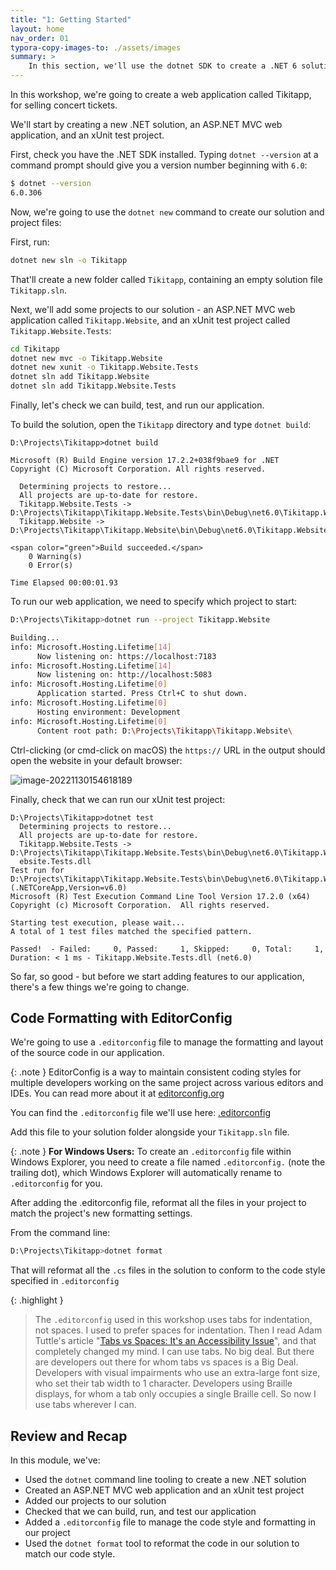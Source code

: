 ```yaml
---
title: "1: Getting Started"
layout: home
nav_order: 01
typora-copy-images-to: ./assets/images
summary: >
    In this section, we'll use the dotnet SDK to create a .NET 6 solution and set up the ASP.NET Core MVC web application and an xUnit test project we'll be using throughout the workshop.
---
```

In this workshop, we're going to create a web application called Tikitapp, for selling concert tickets.

We'll start by creating a new .NET solution, an ASP.NET MVC web application, and an xUnit test project.

First, check you have the .NET SDK installed. Typing `dotnet --version` at a command prompt should give you a version number beginning with `6.0`:

```bash
$ dotnet --version
6.0.306
```

Now, we're going to use the `dotnet new` command to create our solution and project files:

First, run:

```bash
dotnet new sln -o Tikitapp
```

That'll create a new folder called `Tikitapp`, containing an empty solution file `Tikitapp.sln`.

Next, we'll add some projects to our solution - an ASP.NET MVC web application called `Tikitapp.Website`, and an xUnit test project called `Tikitapp.Website.Tests`:

```bash
cd Tikitapp
dotnet new mvc -o Tikitapp.Website
dotnet new xunit -o Tikitapp.Website.Tests
dotnet sln add Tikitapp.Website
dotnet sln add Tikitapp.Website.Tests
```

Finally, let's check we can build, test, and run our application.

To build the solution, open the `Tikitapp` directory and type `dotnet build`:

```
D:\Projects\Tikitapp>dotnet build

Microsoft (R) Build Engine version 17.2.2+038f9bae9 for .NET
Copyright (C) Microsoft Corporation. All rights reserved.

  Determining projects to restore...
  All projects are up-to-date for restore.
  Tikitapp.Website.Tests -> D:\Projects\Tikitapp\Tikitapp.Website.Tests\bin\Debug\net6.0\Tikitapp.Website.Tests.dll
  Tikitapp.Website -> D:\Projects\Tikitapp\Tikitapp.Website\bin\Debug\net6.0\Tikitapp.Website.dll

<span color="green">Build succeeded.</span>
    0 Warning(s)
    0 Error(s)

Time Elapsed 00:00:01.93
```

To run our web application, we need to specify which project to start:

```bash
D:\Projects\Tikitapp>dotnet run --project Tikitapp.Website

Building...
info: Microsoft.Hosting.Lifetime[14]
      Now listening on: https://localhost:7183
info: Microsoft.Hosting.Lifetime[14]
      Now listening on: http://localhost:5083
info: Microsoft.Hosting.Lifetime[0]
      Application started. Press Ctrl+C to shut down.
info: Microsoft.Hosting.Lifetime[0]
      Hosting environment: Development
info: Microsoft.Hosting.Lifetime[0]
      Content root path: D:\Projects\Tikitapp\Tikitapp.Website\
```

Ctrl-clicking (or cmd-click on macOS) the `https://` URL in the output should open the website in your default browser:

![image-20221130154618189](D:\Projects\github\ursatile\fsnet\assets\images\image-20221130154618189.png)

Finally, check that we can run our xUnit test project:

```
D:\Projects\Tikitapp>dotnet test
  Determining projects to restore...
  All projects are up-to-date for restore.
  Tikitapp.Website.Tests -> D:\Projects\Tikitapp\Tikitapp.Website.Tests\bin\Debug\net6.0\Tikitapp.W
  ebsite.Tests.dll
Test run for D:\Projects\Tikitapp\Tikitapp.Website.Tests\bin\Debug\net6.0\Tikitapp.Website.Tests.dll (.NETCoreApp,Version=v6.0)
Microsoft (R) Test Execution Command Line Tool Version 17.2.0 (x64)
Copyright (c) Microsoft Corporation.  All rights reserved.

Starting test execution, please wait...
A total of 1 test files matched the specified pattern.

Passed!  - Failed:     0, Passed:     1, Skipped:     0, Total:     1, Duration: < 1 ms - Tikitapp.Website.Tests.dll (net6.0)
```

So far, so good - but before we start adding features to our application, there's a few things we're going to change.

## Code Formatting with EditorConfig

We're going to use a `.editorconfig` file to manage the formatting and layout of the source code in our application. 

{: .note }
EditorConfig is a way to maintain consistent coding styles for multiple developers working on the same project across various editors and IDEs. You can read more about it at [editorconfig.org](https://editorconfig.org)

You can find the  `.editorconfig` file we'll use here: [.editorconfig](dotnet/module02/Tikitapp/.editorconfig)

Add this file to your solution folder alongside your `Tikitapp.sln` file. 

{: .note }
**For Windows Users:** To create an `.editorconfig` file within Windows Explorer, you need to create a file named `.editorconfig.` (note the trailing dot), which Windows Explorer will automatically rename to `.editorconfig` for you.

After adding the .editorconfig file, reformat all the files in your project to match the project's new formatting settings.

From the command line:

```bash
D:\Projects\Tikitapp>dotnet format
```

That will reformat all the `.cs` files in the solution to conform to the code style specified in `.editorconfig`

{: .highlight }

> The `.editorconfig` used in this  workshop uses tabs for indentation, not spaces. I used to prefer spaces for indentation. Then I read Adam Tuttle's article  "[Tabs vs Spaces: It's an Accessibility Issue](https://adamtuttle.codes/blog/2021/tabs-vs-spaces-its-an-accessibility-issue/)", and that completely changed my mind. I can use tabs. No big deal. But there are developers out there for whom tabs vs spaces is a Big Deal. Developers with visual impairments who use an extra-large font size, who set their tab width to 1 character. Developers using Braille displays, for whom a tab only occupies a single Braille cell. So now I use tabs wherever I can.

## Review and Recap

In this module, we've:

* Used the `dotnet` command line tooling to create a new .NET solution
* Created an ASP.NET MVC web application and an xUnit test project
* Added our projects to our solution
* Checked that we can build, run, and test our application
* Added a `.editorconfig` file to manage the code style and formatting in our project
* Used the `dotnet format` tool to reformat the code in our solution to match our code style.



